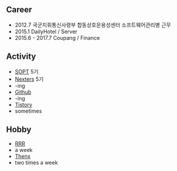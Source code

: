 Career
--------
* 2012.7 국군지휘통신사령부 합동상호운용성센터 소프트웨어관리병 근무
* 2015.1 DailyHotel / Server  
* 2015.6 - 2017.7 Coupang / Finance 

Activity
--------
* [SOPT](http://sopt.org/wp/) 5기
* [Nexters](http://teamnexters.com/) 5기
 * -ing
* [Github](https://github.com/BoBinLee)
 * -ing
* [Tistory](http://cultist-tp.tistory.com/)
 * sometimes

Hobby
--------
* [RRR](https://www.instagram.com/runrabbitrun_seoul/)
 * a week
* [Thenx](https://www.youtube.com/watch?v=iqBAR0rfjiI)
 * two times a week
